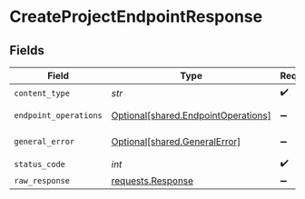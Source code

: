 # CreateProjectEndpointResponse


## Fields

| Field                                                                                 | Type                                                                                  | Required                                                                              | Description                                                                           |
| ------------------------------------------------------------------------------------- | ------------------------------------------------------------------------------------- | ------------------------------------------------------------------------------------- | ------------------------------------------------------------------------------------- |
| `content_type`                                                                        | *str*                                                                                 | :heavy_check_mark:                                                                    | N/A                                                                                   |
| `endpoint_operations`                                                                 | [Optional[shared.EndpointOperations]](../../models/shared/endpointoperations.md)      | :heavy_minus_sign:                                                                    | Created an endpoint                                                                   |
| `general_error`                                                                       | [Optional[shared.GeneralError]](../../models/shared/generalerror.md)                  | :heavy_minus_sign:                                                                    | General Error                                                                         |
| `status_code`                                                                         | *int*                                                                                 | :heavy_check_mark:                                                                    | N/A                                                                                   |
| `raw_response`                                                                        | [requests.Response](https://requests.readthedocs.io/en/latest/api/#requests.Response) | :heavy_minus_sign:                                                                    | N/A                                                                                   |